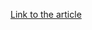 [Link to the article](https://www.huntress.com/blog/navigating-the-maze-of-socgholish-with-huntress-a-practical-guide)
